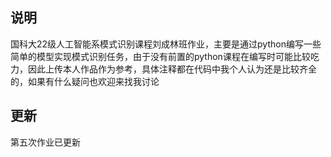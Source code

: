 ## 说明
国科大22级人工智能系模式识别课程刘成林班作业，主要是通过python编写一些简单的模型实现模式识别任务，由于没有前置的python课程在编写时可能比较吃力，因此上传本人作品作为参考，具体注释都在代码中我个人认为还是比较齐全的，如果有什么疑问也欢迎来找我讨论
## 更新
第五次作业已更新
